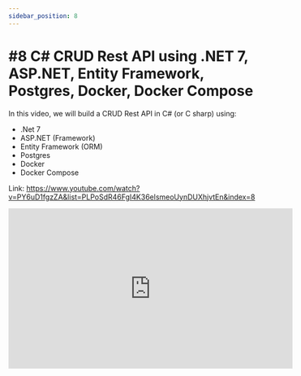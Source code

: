 ```yaml
---
sidebar_position: 8
---
```


# #8 C# CRUD Rest API using .NET 7, ASP.NET, Entity Framework, Postgres, Docker, Docker Compose

In this video, we will build a CRUD Rest API in C# (or C sharp) using:

- .Net 7
- ASP.NET (Framework)
- Entity Framework (ORM)
- Postgres
- Docker
- Docker Compose

Link: https://www.youtube.com/watch?v=PY6uD1fgzZA&list=PLPoSdR46FgI4K36elsmeoUynDUXhjvtEn&index=8

<iframe width="560" height="315" src="https://www.youtube.com/embed?v=PY6uD1fgzZA&list=PLPoSdR46FgI4K36elsmeoUynDUXhjvtEn&index=8" title="YouTube video player" frameborder="0" allow="accelerometer; autoplay; clipboard-write; encrypted-media; gyroscope; picture-in-picture; web-share" allowfullscreen></iframe>

